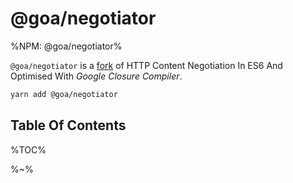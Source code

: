 # @goa/negotiator

%NPM: @goa/negotiator%

`@goa/negotiator` is a [fork](https://github.com/jshttp/negotiator) of HTTP Content Negotiation In ES6 And Optimised With _Google Closure Compiler_.

<Goa />

```sh
yarn add @goa/negotiator
```

## Table Of Contents

%TOC%

%~%